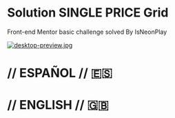 # Solution SINGLE PRICE Grid
Front-end Mentor basic challenge solved By IsNeonPlay

[![desktop-preview.jpg](https://i.postimg.cc/tT0kZmjf/desktop-preview.jpg)](https://postimg.cc/FfZ3wp1g)

# // ESPAÑOL // 🇪🇸 




# // ENGLISH // 🇬🇧 
